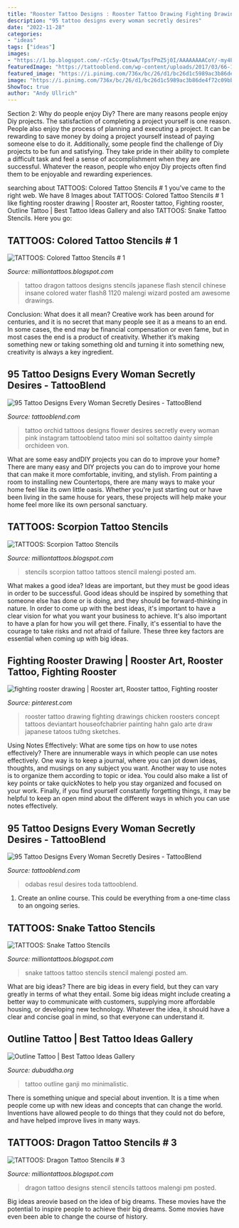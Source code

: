 ```yaml
---
title: "Rooster Tattoo Designs : Rooster Tattoo Drawing Fighting Drawings Chicken Roosters Concept Tattoos Deviantart Houseofchabrier Painting Hahn Galo Arte Draw Japanese Tatoos Tưởng Sketches"
description: "95 tattoo designs every woman secretly desires"
date: "2022-11-28"
categories:
- "ideas"
tags: ["ideas"]
images:
- "https://1.bp.blogspot.com/-rCc5y-QtswA/TpsfPmZ5j0I/AAAAAAAACoY/-my4PThhgEc/s1600/scorpion+stencil+%252820%2529.jpg"
featuredImage: "https://tattooblend.com/wp-content/uploads/2017/03/66-1.jpg"
featured_image: "https://i.pinimg.com/736x/bc/26/d1/bc26d1c5989ac3b86de4f72c09bb7785--rooster-tattoo-rooster-drawing.jpg"
image: "https://i.pinimg.com/736x/bc/26/d1/bc26d1c5989ac3b86de4f72c09bb7785--rooster-tattoo-rooster-drawing.jpg"
ShowToc: true
author: "Andy Ullrich"
---
```



Section 2: Why do people enjoy Diy?
There are many reasons people enjoy Diy projects. The satisfaction of completing a project yourself is one reason. People also enjoy the process of planning and executing a project. It can be rewarding to save money by doing a project yourself instead of paying someone else to do it. Additionally, some people find the challenge of Diy projects to be fun and satisfying. They take pride in their ability to complete a difficult task and feel a sense of accomplishment when they are successful. Whatever the reason, people who enjoy Diy projects often find them to be enjoyable and rewarding experiences.

	

		
searching about TATTOOS: Colored Tattoo Stencils # 1 you've came to the right web. We have 8 Images about TATTOOS: Colored Tattoo Stencils # 1 like fighting rooster drawing | Rooster art, Rooster tattoo, Fighting rooster, Outline Tattoo | Best Tattoo Ideas Gallery and also TATTOOS: Snake Tattoo Stencils. Here you go:
		
    
## TATTOOS: Colored Tattoo Stencils # 1

<img loading=lazy src="http://2.bp.blogspot.com/-oJR4s7qlgcg/TpNa8nf_btI/AAAAAAAAAhs/8oJrquO9uLs/s1600/c+%252830%2529.jpg" onerror="this.onerror=null;this.src='https://tse4.mm.bing.net/th?id=OIP.0pCTyQK_9ZKUyP32sIDI9QHaKW&amp;pid=15.1';" alt="TATTOOS: Colored Tattoo Stencils # 1">

_Source: milliontattoos.blogspot.com_

>tattoo dragon tattoos designs stencils japanese flash stencil chinese insane colored water flash8 1120 malengi wizard posted am awesome drawings. 

	

Conclusion: What does it all mean?
Creative work has been around for centuries, and it is no secret that many people see it as a means to an end. In some cases, the end may be financial compensation or even fame, but in most cases the end is a product of creativity. Whether it’s making something new or taking something old and turning it into something new, creativity is always a key ingredient.

    
## 95 Tattoo Designs Every Woman Secretly Desires - TattooBlend

<img loading=lazy src="https://tattooblend.com/wp-content/uploads/2017/03/66-1.jpg" onerror="this.onerror=null;this.src='https://tse1.mm.bing.net/th?id=OIP.oQIWfKIhHIY_2sniaXp71wHaHX&amp;pid=15.1';" alt="95 Tattoo Designs Every Woman Secretly Desires - TattooBlend">

_Source: tattooblend.com_

>tattoo orchid tattoos designs flower desires secretly every woman pink instagram tattooblend tatoo mini sol soltattoo dainty simple orchideen von. 

	

What are some easy andDIY projects you can do to improve your home?
There are many easy and DIY projects you can do to improve your home that can make it more comfortable, inviting, and stylish. From painting a room to installing new Countertops, there are many ways to make your home feel like its own little oasis. Whether you're just starting out or have been living in the same house for years, these projects will help make your home feel more like its own personal sanctuary.

    
## TATTOOS: Scorpion Tattoo Stencils

<img loading=lazy src="https://1.bp.blogspot.com/-rCc5y-QtswA/TpsfPmZ5j0I/AAAAAAAACoY/-my4PThhgEc/s1600/scorpion+stencil+%252820%2529.jpg" onerror="this.onerror=null;this.src='https://tse4.mm.bing.net/th?id=OIP.ClCt435UYLbpXI_bDngLtgAAAA&amp;pid=15.1';" alt="TATTOOS: Scorpion Tattoo Stencils">

_Source: milliontattoos.blogspot.com_

>stencils scorpion tattoo tattoos stencil malengi posted am. 

	

What makes a good idea?
Ideas are important, but they must be good ideas in order to be successful. Good ideas should be inspired by something that someone else has done or is doing, and they should be forward-thinking in nature. In order to come up with the best ideas, it's important to have a clear vision for what you want your business to achieve. It's also important to have a plan for how you will get there. Finally, it's essential to have the courage to take risks and not afraid of failure. These three key factors are essential when coming up with big ideas.

    
## Fighting Rooster Drawing | Rooster Art, Rooster Tattoo, Fighting Rooster

<img loading=lazy src="https://i.pinimg.com/736x/bc/26/d1/bc26d1c5989ac3b86de4f72c09bb7785--rooster-tattoo-rooster-drawing.jpg" onerror="this.onerror=null;this.src='https://tse2.mm.bing.net/th?id=OIP.QvpVMpwZyWn3CYuebSM4AAHaKA&amp;pid=15.1';" alt="fighting rooster drawing | Rooster art, Rooster tattoo, Fighting rooster">

_Source: pinterest.com_

>rooster tattoo drawing fighting drawings chicken roosters concept tattoos deviantart houseofchabrier painting hahn galo arte draw japanese tatoos tưởng sketches. 

	

Using Notes Effectively: What are some tips on how to use notes effectively?
There are innumerable ways in which people can use notes effectively. One way is to keep a journal, where you can jot down ideas, thoughts, and musings on any subject you want. Another way to use notes is to organize them according to topic or idea. You could also make a list of key points or take quickNotes to help you stay organized and focused on your work. Finally, if you find yourself constantly forgetting things, it may be helpful to keep an open mind about the different ways in which you can use notes effectively.

    
## 95 Tattoo Designs Every Woman Secretly Desires - TattooBlend

<img loading=lazy src="https://tattooblend.com/wp-content/uploads/2017/03/62-2.jpg" onerror="this.onerror=null;this.src='https://tse4.mm.bing.net/th?id=OIP.neLAyAM0mBK3i57fy9BGRQHaHZ&amp;pid=15.1';" alt="95 Tattoo Designs Every Woman Secretly Desires - TattooBlend">

_Source: tattooblend.com_

>odabas resul desires toda tattooblend. 

	

1. Create an online course. This could be everything from a one-time class to an ongoing series.

    
## TATTOOS: Snake Tattoo Stencils

<img loading=lazy src="http://4.bp.blogspot.com/-5TSHF27VlFo/TpsikCUdDjI/AAAAAAAACsw/NzrZ40aGLxM/s1600/snake+stencil+%252817%2529.jpg" onerror="this.onerror=null;this.src='https://tse2.mm.bing.net/th?id=OIP.W-Dv0WzcqC92dQVvBBwsSgHaKt&amp;pid=15.1';" alt="TATTOOS: Snake Tattoo Stencils">

_Source: milliontattoos.blogspot.com_

>snake tattoos tattoo stencils stencil malengi posted am. 

	

What are big ideas?
There are big ideas in every field, but they can vary greatly in terms of what they entail. Some big ideas might include creating a better way to communicate with customers, supplying more affordable housing, or developing new technology. Whatever the idea, it should have a clear and concise goal in mind, so that everyone can understand it.

    
## Outline Tattoo | Best Tattoo Ideas Gallery

<img loading=lazy src="http://www.dubuddha.org/wp-content/uploads/2015/10/Outline-Tattoo-by-Mo-Ganji.jpg" onerror="this.onerror=null;this.src='https://tse1.mm.bing.net/th?id=OIP.GnVseSonYHTsDc4p6y9EDwHaHa&amp;pid=15.1';" alt="Outline Tattoo | Best Tattoo Ideas Gallery">

_Source: dubuddha.org_

>tattoo outline ganji mo minimalistic. 

	

There is something unique and special about invention. It is a time when people come up with new ideas and concepts that can change the world. Inventions have allowed people to do things that they could not do before, and have helped improve lives in many ways.

    
## TATTOOS: Dragon Tattoo Stencils # 3

<img loading=lazy src="http://4.bp.blogspot.com/-pY6r05PYaO0/TpfGAn6yvZI/AAAAAAAACF8/G_v_-akDMNA/s1600/dragon+stencil+%2528142%2529.gif" onerror="this.onerror=null;this.src='https://tse3.mm.bing.net/th?id=OIP.r1FYN04htAYkRjZFQgDY_wHaMA&amp;pid=15.1';" alt="TATTOOS: Dragon Tattoo Stencils # 3">

_Source: milliontattoos.blogspot.com_

>dragon tattoo designs stencil stencils tattoos malengi pm posted. 

	

Big ideas areovie based on the idea of big dreams. These movies have the potential to inspire people to achieve their big dreams. Some movies have even been able to change the course of history.


